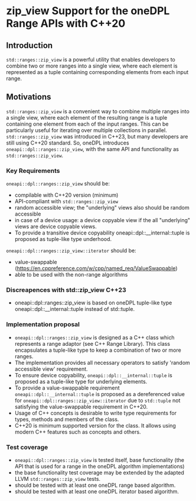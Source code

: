 # zip_view Support for the oneDPL Range APIs with C++20

## Introduction
`std::ranges::zip_view` is a powerful utility that enables developers to combine two or more ranges into a single view,
where each element is represented as a tuple containing corresponding elements from each input range.

## Motivations
`std::ranges::zip_view` is a convenient way to combine multiple ranges into a single view, where each element of
the resulting range is a tuple containing one element from each of the input ranges. This can be particularly
useful for iterating over multiple collections in parallel. `std::ranges::zip_view` was introduced in C++23,
but many developers are still using C++20 standard. So, oneDPL introduces `oneapi::dpl::ranges::zip_view`,
with the same API and functionality as `std::ranges::zip_view`.

### Key Requirements
`oneapi::dpl::ranges::zip_view` should be:
- compilable with C++20 version (minimum)
- API-compliant with `std::ranges::zip_view`
- random accessible view; the "underlying" views also should be random accessible
- in case of a device usage: a device copyable view if the all "underlying" views are device copyable views.
- To provide a transitive device copyability oneapi::dpl::__internal::tuple is proposed as tuple-like type underhood.
  
`oneapi::dpl::ranges::zip_view::iterator` should be:
- value-swappable (https://en.cppreference.com/w/cpp/named_req/ValueSwappable)
- able to be used with the non-range algorithms

### Discreapences with std::zip_view C++23
- oneapi::dpl::ranges::zip_view is based on oneDPL tuple-like type oneapi::dpl::__internal::tuple instead of std::tuple.

### Implementation proposal
- `oneapi::dpl::ranges::zip_view` is designed as a C++ class which represents a range adaptor (see C++ Range Library).
This class encapsulates a tuple-like type to keep a combination of two or more ranges.
- The implementation provides all necessary operators to satisfy 'random accessible view' requirement.
- To ensure device copyability, `oneapi::dpl::__internal::tuple` is proposed as a tuple-like type for underlying elements.
- To provide a value-swappable requirement `oneapi::dpl::__internal::tuple` is proposed as a dereferenced value for
`oneapi::dpl::ranges::zip_view::iterator` due to `std::tuple` not satisfying the value-swappable requirement in C++20.
- Usage of C++ concepts is desirable to write type requirements for types, methods and members of the class.
- C++20 is minimum supported version for the class. It allows using modern C++ features such as concepts and others.

### Test coverage

- `oneapi::dpl::ranges::zip_view` is tested itself, base functionality (the API that is used for a range in the oneDPL algorithm implementations)
- the base functionality test coverage may be extended by the adapted LLVM `std::ranges::zip_view` tests.
- should be tested with at least one oneDPL range based algorithm.
- should be tested with at least one oneDPL iterator based algorithm.
